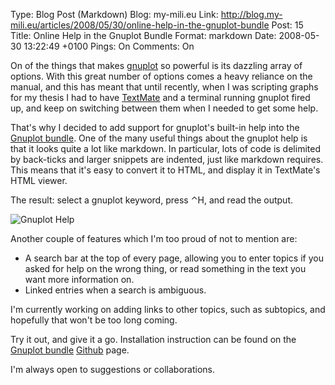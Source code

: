 Type: Blog Post (Markdown)
Blog: my-mili.eu
Link: http://blog.my-mili.eu/articles/2008/05/30/online-help-in-the-gnuplot-bundle
Post: 15
Title: Online Help in the Gnuplot Bundle
Format: markdown
Date: 2008-05-30 13:22:49 +0100
Pings: On
Comments: On

On of the things that makes [gnuplot](http://www.gnuplot.info/ "gnuplot homepage") so powerful is its dazzling array of options. With this great number of options comes a heavy reliance on the manual, and this has meant that until recently, when I was scripting graphs for my thesis I had to have [TextMate](http://macromates.com/ "TextMate — The Missing Editor for Mac OS X") and a terminal running gnuplot fired up, and keep on switching between them when I needed to get some help.

That's why I decided to add support for gnuplot's built-in help into the [Gnuplot bundle](github.com/mattfoster/gnuplot-tmbundle/). One of the many useful things about the gnuplot help is that it looks quite a lot like markdown. In particular, lots of code is delimited by back-ticks and larger snippets are indented, just like markdown requires. This means that it's easy to convert it to HTML, and display it in TextMate's HTML viewer.

The result: select a gnuplot keyword, press ⌃H, and read the output.

![Gnuplot Help](http://blog.my-mili.eu/files/2008-05-30_gnuplot_help.jpg)

Another couple of features which I'm too proud of not to mention are:

  * A search bar at the top of every page, allowing you to enter topics if you asked for help on the wrong thing, or read something in the text you want more information on.
  * Linked entries when a search is ambiguous.

I'm currently working on adding links to other topics, such as subtopics, and hopefully that won't be too long coming.

Try it out, and give it a go. Installation instruction can be found on the [Gnuplot bundle](github.com/mattfoster/gnuplot-tmbundle/) [Github](http://github.com/ "Secure Git hosting and collaborative development &mdash; GitHub") page.

I'm always open to suggestions or collaborations.
